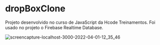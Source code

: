 # dropBoxClone
Projeto desenvolvido no curso de JavaScript da Hcode Treinamentos. Foi usado no projeto o Firebase Realtime Database.

![screencapture-localhost-3000-2022-04-01-12_35_46](https://user-images.githubusercontent.com/71938648/161295979-16a9ab71-8fbb-4f37-a38d-08d26ad313ff.png)
